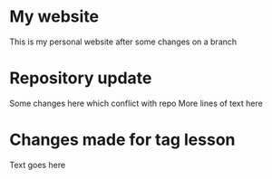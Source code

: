 # My website

This is my personal website after some changes on a branch



# Repository update

Some changes here which conflict with repo
More lines of text here

# Changes made for tag lesson

Text goes here
